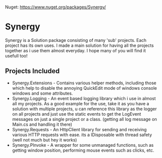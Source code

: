 Nuget: https://www.nuget.org/packages/Synergy/
# Synergy
Synergy is a Solution package consisting of many 'sub' projects. Each project has its own uses. I made a main solution for having all the projects together as i use them almost everyday.
I hope many of you will find it usefull too!

## Projects Included

* Synergy.Extensions - Contains various helper methods, including those which help to disable the annoying QuickEdit mode of windows console windows and some attributes.
* Synergy.Logging - An event based logging library which i use in almost all my projects. As a good example for the use, 
take it as you have a solution with multiple projects, u can reference this library as the logger on all projects and just use the static events to get the LogEvent messages on just a single project or a class. (getting all log message on Main.cs and handling it there)
* Synergy.Requests - An HttpClient library for sending and receiving various HTTP requests with ease. its a IDisposable with thread safety (well not much but hey it works)
* Synergy.PInvoke - A wrapper for some unmanaged functions, such as getting window position, performing mouse events such as clicks, etc.
